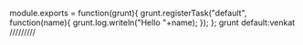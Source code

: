 module.exports = function(grunt){
	grunt.registerTask("default", function(name){
		grunt.log.writeln("Hello "+name);
	});
};
grunt default:venkat
/////////